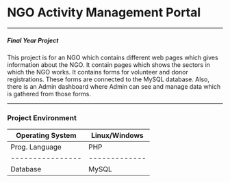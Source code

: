 
# NGO Activity Management Portal
***

##### Final Year Project

This project is for an NGO which contains different web pages which gives information about the NGO. It contain pages which shows the sectors in which the NGO works. 
It contains forms for volunteer and donor registrations.
These forms are connected to the MySQL database.
Also, there is an Admin dashboard where Admin can see and manage data which is gathered from those forms.
***

### Project Environment

|Operating System|Linux/Windows|
|----------------|-------------|
|Prog. Language|PHP|
|----------------|-------------|
|Database|MySQL|